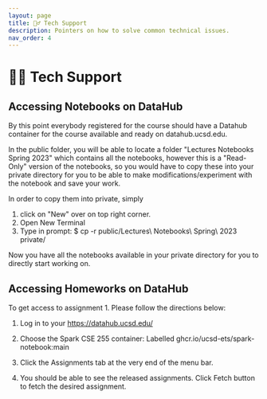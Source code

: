 ```yaml
---
layout: page
title: 🙋‍♂️ Tech Support
description: Pointers on how to solve common technical issues.
nav_order: 4
---
```


# 🙋‍♂️ Tech Support


## Accessing Notebooks on DataHub


By this point everybody registered for the course should have a Datahub container for the course available and ready on datahub.ucsd.edu.

In the public folder, you will be able to locate a folder "Lectures Notebooks Spring 2023" which contains all the notebooks, however this is a "Read-Only" version of the notebooks, so you would have to copy these into your private directory for you to be able to make modifications/experiment with the notebook and save your work.

In order to copy them into private, simply
1. click on "New" over on top right corner.
2. Open New Terminal
3. Type in prompt: $ cp -r public/Lectures\ Notebooks\ Spring\ 2023 private/

Now you have all the notebooks available in your private directory for you to directly start working on. 


## Accessing Homeworks on DataHub

To get access to assignment 1. Please follow the directions below:


1. Log in to your https://datahub.ucsd.edu/

2. Choose the Spark CSE 255 container: Labelled ghcr.io/ucsd-ets/spark-notebook:main

3. Click the Assignments tab at the very end of the menu bar.

4. You should be able to see the released assignments. Click Fetch button to fetch the desired assignment.